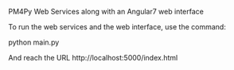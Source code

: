 PM4Py Web Services along with an Angular7 web interface

To run the web services and the web interface, use the command:

python main.py

And reach the URL http://localhost:5000/index.html